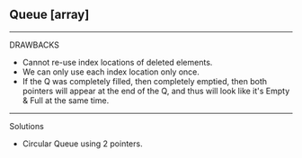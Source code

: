## Queue [array]

-------------------------
  DRAWBACKS
  - Cannot re-use index locations of deleted elements.
  - We can only use each index location only once.
  - If the Q was completely filled, then completely emptied,
    then both pointers will appear at the end of the Q,
    and thus will look like it's Empty & Full at the same time.
-------------------------
  Solutions
  - Circular Queue using 2 pointers.